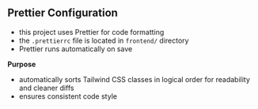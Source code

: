 ## Prettier Configuration

- this project uses Prettier for code formatting
- the `.prettierrc` file is located in `frontend/` directory
- Prettier runs automatically on save

**Purpose**

- automatically sorts Tailwind CSS classes in logical order for readability and cleaner diffs
- ensures consistent code style
